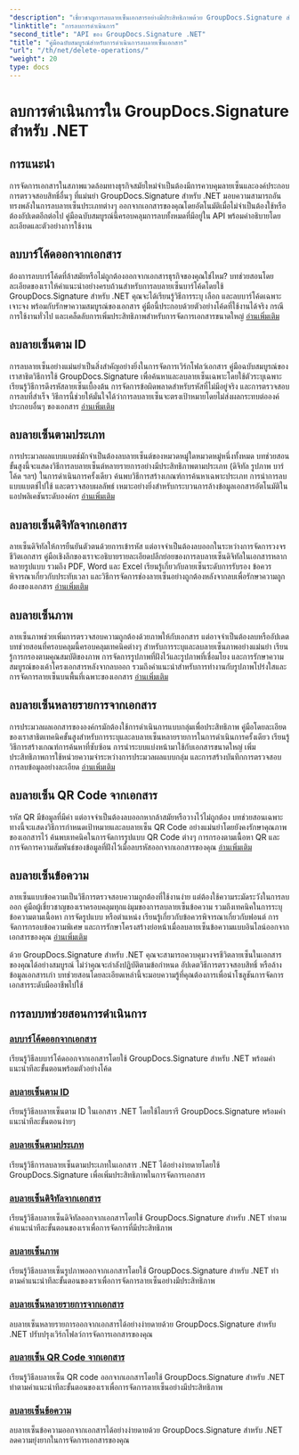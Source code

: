 ```yaml
---
"description": "เชี่ยวชาญการลบลายเซ็นเอกสารอย่างมีประสิทธิภาพด้วย GroupDocs.Signature สำหรับ .NET เรียนรู้การลบบาร์โค้ด คิวอาร์โค้ด ลายเซ็นดิจิทัล ข้อความ และรูปภาพ ด้วยบทช่วยสอนทีละขั้นตอนที่ครอบคลุม"
"linktitle": "การลบการดำเนินการ"
"second_title": "API ของ GroupDocs.Signature .NET"
"title": "คู่มือฉบับสมบูรณ์สำหรับการดำเนินการลบลายเซ็นเอกสาร"
"url": "/th/net/delete-operations/"
"weight": 20
type: docs
---
```

# ลบการดำเนินการใน GroupDocs.Signature สำหรับ .NET

## การแนะนำ

การจัดการเอกสารในสภาพแวดล้อมทางธุรกิจสมัยใหม่จำเป็นต้องมีการควบคุมลายเซ็นและองค์ประกอบการตรวจสอบสิทธิ์อื่นๆ ที่แม่นยำ GroupDocs.Signature สำหรับ .NET มอบความสามารถอันทรงพลังในการลบลายเซ็นประเภทต่างๆ ออกจากเอกสารของคุณโดยอัตโนมัติเมื่อไม่จำเป็นต้องใช้หรือต้องอัปเดตอีกต่อไป คู่มือฉบับสมบูรณ์นี้ครอบคลุมการลบทั้งหมดที่มีอยู่ใน API พร้อมคำอธิบายโดยละเอียดและตัวอย่างการใช้งาน

## ลบบาร์โค้ดออกจากเอกสาร
ต้องการลบบาร์โค้ดที่ล้าสมัยหรือไม่ถูกต้องออกจากเอกสารธุรกิจของคุณใช่ไหม? บทช่วยสอนโดยละเอียดของเราให้คำแนะนำอย่างครบถ้วนสำหรับการลบลายเซ็นบาร์โค้ดโดยใช้ GroupDocs.Signature สำหรับ .NET คุณจะได้เรียนรู้วิธีการระบุ เลือก และลบบาร์โค้ดเฉพาะเจาะจง พร้อมกับรักษาความสมบูรณ์ของเอกสาร คู่มือนี้ประกอบด้วยตัวอย่างโค้ดที่ใช้งานได้จริง กรณีการใช้งานทั่วไป และเคล็ดลับการเพิ่มประสิทธิภาพสำหรับการจัดการเอกสารขนาดใหญ่ [อ่านเพิ่มเติม](./delete-barcode/)

## ลบลายเซ็นตาม ID
การลบลายเซ็นอย่างแม่นยำเป็นสิ่งสำคัญอย่างยิ่งในการจัดการเวิร์กโฟลว์เอกสาร คู่มือฉบับสมบูรณ์ของเราสาธิตวิธีการใช้ GroupDocs.Signature เพื่อค้นหาและลบลายเซ็นเฉพาะโดยใช้ตัวระบุเฉพาะ เรียนรู้วิธีการดึงรหัสลายเซ็นเบื้องต้น การจัดการข้อผิดพลาดสำหรับรหัสที่ไม่มีอยู่จริง และการตรวจสอบการลบที่สำเร็จ วิธีการนี้ช่วยให้มั่นใจได้ว่าการลบลายเซ็นจะตรงเป้าหมายโดยไม่ส่งผลกระทบต่อองค์ประกอบอื่นๆ ของเอกสาร [อ่านเพิ่มเติม](./delete-signature-by-id/)

## ลบลายเซ็นตามประเภท
การประมวลผลแบบแบตช์มักจำเป็นต้องลบลายเซ็นต์ของหมวดหมู่ใดหมวดหมู่หนึ่งทั้งหมด บทช่วยสอนขั้นสูงนี้จะแสดงวิธีการลบลายเซ็นต์หลายรายการอย่างมีประสิทธิภาพตามประเภท (ดิจิทัล รูปภาพ บาร์โค้ด ฯลฯ) ในการดำเนินการครั้งเดียว ค้นพบวิธีการสร้างเกณฑ์การค้นหาเฉพาะประเภท การนำการลบแบบแบตช์ไปใช้ และตรวจสอบผลลัพธ์ เหมาะอย่างยิ่งสำหรับกระบวนการล้างข้อมูลเอกสารอัตโนมัติในแอปพลิเคชันระดับองค์กร [อ่านเพิ่มเติม](./delete-signature-by-type/)

## ลบลายเซ็นดิจิทัลจากเอกสาร
ลายเซ็นดิจิทัลให้การยืนยันตัวตนด้วยการเข้ารหัส แต่อาจจำเป็นต้องลบออกในระหว่างการจัดการวงจรชีวิตเอกสาร คู่มือเชิงลึกของเราจะอธิบายรายละเอียดปลีกย่อยของการลบลายเซ็นดิจิทัลในเอกสารหลากหลายรูปแบบ รวมถึง PDF, Word และ Excel เรียนรู้เกี่ยวกับลายเซ็นระดับการรับรอง ข้อควรพิจารณาเกี่ยวกับประทับเวลา และวิธีการจัดการช่องลายเซ็นอย่างถูกต้องหลังจากลบเพื่อรักษาความถูกต้องของเอกสาร [อ่านเพิ่มเติม](./delete-digital-signature/)

## ลบลายเซ็นภาพ
ลายเซ็นภาพช่วยเพิ่มการตรวจสอบความถูกต้องด้วยภาพให้กับเอกสาร แต่อาจจำเป็นต้องลบหรืออัปเดต บทช่วยสอนที่ครอบคลุมนี้ครอบคลุมเทคนิคต่างๆ สำหรับการระบุและลบลายเซ็นภาพอย่างแม่นยำ เรียนรู้การกรองตามคุณสมบัติของภาพ การจัดการรูปภาพที่ฝังไว้และรูปภาพที่เชื่อมโยง และการรักษาความสมบูรณ์ของเค้าโครงเอกสารหลังจากลบออก รวมถึงคำแนะนำสำหรับการทำงานกับรูปภาพโปร่งใสและการจัดการลายเซ็นบนพื้นที่เฉพาะของเอกสาร [อ่านเพิ่มเติม](./delete-image-signature/)

## ลบลายเซ็นหลายรายการจากเอกสาร
การประมวลผลเอกสารขององค์กรมักต้องใช้การดำเนินการแบบกลุ่มเพื่อประสิทธิภาพ คู่มือโดยละเอียดของเราสาธิตเทคนิคขั้นสูงสำหรับการระบุและลบลายเซ็นหลายรายการในการดำเนินการครั้งเดียว เรียนรู้วิธีการสร้างเกณฑ์การค้นหาที่ซับซ้อน การนำระบบแบ่งหน้ามาใช้กับเอกสารขนาดใหญ่ เพิ่มประสิทธิภาพการใช้หน่วยความจำระหว่างการประมวลผลแบบกลุ่ม และการสร้างบันทึกการตรวจสอบการลบข้อมูลอย่างละเอียด [อ่านเพิ่มเติม](./delete-multiple-signatures/)

## ลบลายเซ็น QR Code จากเอกสาร
รหัส QR มีข้อมูลที่มีค่า แต่อาจจำเป็นต้องลบออกหากล้าสมัยหรือวางไว้ไม่ถูกต้อง บทช่วยสอนเฉพาะทางนี้จะแสดงวิธีการกำหนดเป้าหมายและลบลายเซ็น QR Code อย่างแม่นยำโดยยังคงรักษาคุณภาพของเอกสารไว้ ค้นพบเทคนิคในการจัดการรูปแบบ QR Code ต่างๆ การกรองตามเนื้อหา QR และการจัดการความสัมพันธ์ของข้อมูลที่ฝังไว้เมื่อลบรหัสออกจากเอกสารของคุณ [อ่านเพิ่มเติม](./delete-qr-code-signature/)

## ลบลายเซ็นข้อความ
ลายเซ็นแบบข้อความเป็นวิธีการตรวจสอบความถูกต้องที่ใช้งานง่าย แต่ต้องใช้ความระมัดระวังในการลบออก คู่มือผู้เชี่ยวชาญของเราครอบคลุมทุกแง่มุมของการลบลายเซ็นข้อความ รวมถึงเทคนิคในการระบุข้อความตามเนื้อหา การจัดรูปแบบ หรือตำแหน่ง เรียนรู้เกี่ยวกับข้อควรพิจารณาเกี่ยวกับฟอนต์ การจัดการกรอบข้อความพิเศษ และการรักษาโครงสร้างย่อหน้าเมื่อลบลายเซ็นข้อความแบบอินไลน์ออกจากเอกสารของคุณ [อ่านเพิ่มเติม](./delete-text-signature/)

ด้วย GroupDocs.Signature สำหรับ .NET คุณจะสามารถควบคุมวงจรชีวิตลายเซ็นในเอกสารของคุณได้อย่างสมบูรณ์ ไม่ว่าคุณจะกำลังปฏิบัติตามข้อกำหนด อัปเดตวิธีการตรวจสอบสิทธิ์ หรือล้างข้อมูลเอกสารเก่า บทช่วยสอนโดยละเอียดเหล่านี้จะมอบความรู้ที่คุณต้องการเพื่อนำโซลูชันการจัดการเอกสารระดับมืออาชีพไปใช้

## การลบบทช่วยสอนการดำเนินการ
### [ลบบาร์โค้ดออกจากเอกสาร](./delete-barcode/)
เรียนรู้วิธีลบบาร์โค้ดออกจากเอกสารโดยใช้ GroupDocs.Signature สำหรับ .NET พร้อมคำแนะนำทีละขั้นตอนพร้อมตัวอย่างโค้ด
### [ลบลายเซ็นตาม ID](./delete-signature-by-id/)
เรียนรู้วิธีลบลายเซ็นตาม ID ในเอกสาร .NET โดยใช้ไลบรารี GroupDocs.Signature พร้อมคำแนะนำทีละขั้นตอนง่ายๆ
### [ลบลายเซ็นตามประเภท](./delete-signature-by-type/)
เรียนรู้วิธีการลบลายเซ็นตามประเภทในเอกสาร .NET ได้อย่างง่ายดายโดยใช้ GroupDocs.Signature เพื่อเพิ่มประสิทธิภาพในการจัดการเอกสาร
### [ลบลายเซ็นดิจิทัลจากเอกสาร](./delete-digital-signature/)
เรียนรู้วิธีลบลายเซ็นดิจิทัลออกจากเอกสารโดยใช้ GroupDocs.Signature สำหรับ .NET ทำตามคำแนะนำทีละขั้นตอนของเราเพื่อการจัดการที่มีประสิทธิภาพ
### [ลบลายเซ็นภาพ](./delete-image-signature/)
เรียนรู้วิธีลบลายเซ็นรูปภาพออกจากเอกสารโดยใช้ GroupDocs.Signature สำหรับ .NET ทำตามคำแนะนำทีละขั้นตอนของเราเพื่อการจัดการลายเซ็นอย่างมีประสิทธิภาพ
### [ลบลายเซ็นหลายรายการจากเอกสาร](./delete-multiple-signatures/)
ลบลายเซ็นหลายรายการออกจากเอกสารได้อย่างง่ายดายด้วย GroupDocs.Signature สำหรับ .NET ปรับปรุงเวิร์กโฟลว์การจัดการเอกสารของคุณ
### [ลบลายเซ็น QR Code จากเอกสาร](./delete-qr-code-signature/)
เรียนรู้วิธีลบลายเซ็น QR code ออกจากเอกสารโดยใช้ GroupDocs.Signature สำหรับ .NET ทำตามคำแนะนำทีละขั้นตอนของเราเพื่อการจัดการลายเซ็นอย่างมีประสิทธิภาพ
### [ลบลายเซ็นข้อความ](./delete-text-signature/)
ลบลายเซ็นข้อความออกจากเอกสารได้อย่างง่ายดายด้วย GroupDocs.Signature สำหรับ .NET ลดความยุ่งยากในการจัดการเอกสารของคุณ